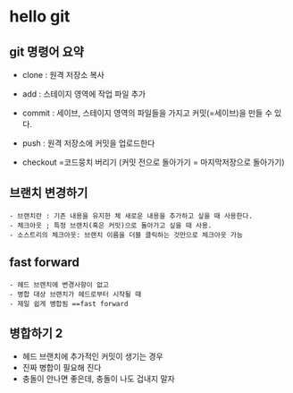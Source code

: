 # hello git

## git 명령어 요약

 - clone : 원격 저장소 복사
 - add : 스테이지 영역에 작업 파일 추가
 - commit : 세이브, 스테이지 영역의 파일들을 가지고 커밋(=세이브)을 만들 수 있다.
 - push : 원격 저장소에 커밋을 업로드한다

 - checkout =코드뭉치 버리기 (커밋 전으로 돌아가기 = 마지막저장으로 돌아가기)

## 브랜치 변경하기
    - 브랜치란 : 기존 내용을 유지한 체 새로운 내용을 추가하고 싶을 때 사용한다.
    - 체크아웃 ; 특정 브랜치(혹은 커밋)으로 돌아가고 싶을 때 사용.
    - 소스트리의 체크아웃: 브랜치 이름을 더블 클릭하는 것만으로 체크아웃 가능
    
## fast forward
    - 헤드 브랜치에 변경사항이 없고
    - 병합 대상 브랜치가 헤드로부터 시작될 때
    - 제일 쉽게 병합됨 ==fast forward
    
    
 ## 병합하기 2
  - 헤드 브랜치에 추가적인 커밋이 생기는 경우
  - 진짜 병합이 필요해 진다
  - 충돌이 안나면 좋은데, 충돌이 나도 겁내지 말자


